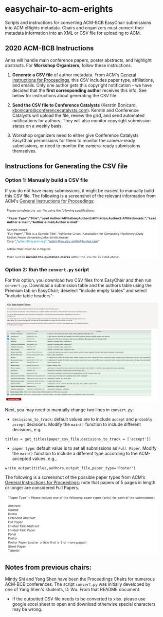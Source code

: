 # easychair-to-acm-erights

Scripts and instructions for converting ACM-BCB EasyChair submissions into ACM eRights metadata.  Chairs and organizers must convert their metadata information into an XML or CSV file for uploading to ACM.  

## 2020 ACM-BCB Instructions

Anna will handle main conference papers, poster abstracts, and highlight abstracts.  For **Workshop Organizers**, follow these instructions.

1. **Generate a CSV file** of author metadata.  From ACM's [General Instructions for Proceedings](https://www.acm.org/publications/gi-proceedings), this CSV includes paper type, affiliations, and emails.  Only one author gets this copyright notification - we have decided that the **first corresponding author** receives this info. See below for instructions about generating the CSV file.

2. **Send the CSV file to Conference Catalysts** (Kerstin Bonicard, kbonicard@conferencecatalysts.com). Kerstin and Conference Catalysts will upload the file, review the grid, and send automated notifications for authors.  They will also monitor copyright submission status on a weekly basis.

3. Workshop organizers need to either give Conference Catalysts EasyChair permissions for them to monitor the camera-ready submissions, or need to monitor the camera-ready submissions themselves.  

## Instructions for Generating the CSV file

### Option 1: Manually build a CSV file

If you do not have many submissions, it might be easiest to manually build this CSV file. The following is a screenshot of the relevant information from ACM's [General Instructions for Proceedings](https://www.acm.org/publications/gi-proceedings):

![CSV instruction screen shot](csv-formatting.png)

### Option 2: Run the `convert.py` script

For this option, you download two CSV files from EasyChair and then run `convert.py`.  Download a submission table and the authors table using the Premium tab on EasyChair; deselect "include empty tables" and select "include table headers":

![Downloading screen shot](downloading.png)

Next, you may need to manually change two lines in `convert.py`:

- `decisions_to_track`: default values are to include `accept` and `probably accept` decisions. Modify the `main()` function to include different decisions, e.g.

```
titles = get_titles(paper_csv_file,decisions_to_track = ['accept'])
```

- `paper type`: default value is to set all submissions as `Full Paper`. Modify the `main()` function to include a different type according to the ACM-accepted values, e.g.,

```
write_output(titles,authors,output_file,paper_type='Poster')
```
The following is a screenshot of the possible paper types from ACM's [General Instructions for Proceedings](https://www.acm.org/publications/gi-proceedings); note that papers of 5 pages in length or longer are considered Full Papers.

![paper types](paper-types.png)

## Notes from previous chairs:

Mindy Shi and Yang Shen have been the Proceedings Chairs for numerous ACM-BCB conferences.  The script `convert.py` was initially developed by one of Yang Shen's students, Di Wu.  From that README document:

- If the outputted CSV file needs to be converted to xlsx, please use google excel sheet to open and download otherwise special characters may be wrong.
